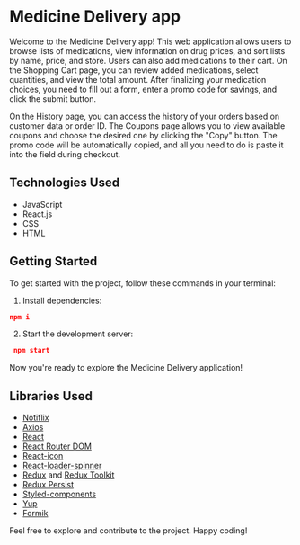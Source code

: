 # Medicine Delivery app

Welcome to the Medicine Delivery app! This web application allows users to browse lists of medications, view information on drug prices, and sort lists by name, price, and store. Users can also add medications to their cart. On the Shopping Cart page, you can review added medications, select quantities, and view the total amount. After finalizing your medication choices, you need to fill out a form, enter a promo code for savings, and click the submit button.

On the History page, you can access the history of your orders based on customer data or order ID. The Coupons page allows you to view available coupons and choose the desired one by clicking the "Copy" button. The promo code will be automatically copied, and all you need to do is paste it into the field during checkout.

## Technologies Used

- JavaScript
- React.js
- CSS
- HTML

## Getting Started

To get started with the project, follow these commands in your terminal:

1. Install dependencies:

```json
npm i
```

2. Start the development server:

```json
 npm start
```

Now you're ready to explore the Medicine Delivery application!

## Libraries Used

- [Notiflix](https://www.npmjs.com/package/notiflix)
- [Axios](https://www.npmjs.com/package/axios)
- [React](https://reactjs.org/)
- [React Router DOM](https://reactrouter.com/)
- [React-icon](https://react-icons.github.io/react-icons/)
- [React-loader-spinner](https://mhnpd.github.io/react-loader-spinner/)
- [Redux](https://redux.js.org/) and [Redux Toolkit](https://redux-toolkit.js.org/)
- [Redux Persist](https://www.npmjs.com/package/redux-persist)
- [Styled-components](https://styled-components.com/)
- [Yup](https://github.com/jquense/yup)
- [Formik](https://formik.org)

Feel free to explore and contribute to the project. Happy coding!
